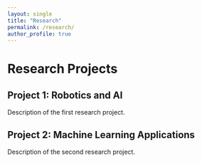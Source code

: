 ```yaml
---
layout: single
title: "Research"
permalink: /research/
author_profile: true
---
```

# Research Projects

## Project 1: Robotics and AI
Description of the first research project.

## Project 2: Machine Learning Applications
Description of the second research project.
